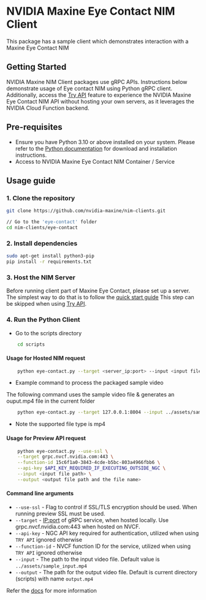 
# NVIDIA Maxine Eye Contact NIM Client

This package has a sample client which demonstrates interaction with a Maxine Eye Contact NIM

## Getting Started

NVIDIA Maxine NIM Client packages use gRPC APIs. Instructions below demonstrate usage of Eye contact NIM using Python gRPC client.
Additionally, access the [Try API](https://build.nvidia.com/nvidia/eyecontact/api) feature to experience the NVIDIA Maxine Eye Contact NIM API without hosting your own servers, as it leverages the NVIDIA Cloud Function backend.

## Pre-requisites

- Ensure you have Python 3.10 or above installed on your system.
Please refer to the [Python documentation](https://www.python.org/downloads/) for download and installation instructions.
- Access to NVIDIA Maxine Eye Contact NIM Container / Service

## Usage guide

### 1. Clone the repository

```bash
git clone https://github.com/nvidia-maxine/nim-clients.git

// Go to the 'eye-contact' folder
cd nim-clients/eye-contact
```

### 2. Install dependencies

```bash
sudo apt-get install python3-pip
pip install -r requirements.txt
```

### 3. Host the NIM Server

Before running client part of Maxine Eye Contact, please set up a server.
The simplest way to do that is to follow the [quick start guide](https://docs.nvidia.com/nim/maxine/eye-contact/latest/index.html)
This step can be skipped when using [Try API](https://build.nvidia.com/nvidia/eyecontact/api).

### 4. Run the Python Client

- Go to the scripts directory

```bash
    cd scripts
```

#### Usage for Hosted NIM request

```bash
    python eye-contact.py --target <server_ip:port> --input <input file path> --output <output file path and the file name>
 ```

- Example command to process the packaged sample video

The following command uses the sample video file & generates an ouput.mp4 file in the current folder

```bash
    python eye-contact.py --target 127.0.0.1:8004 --input ../assets/sample_input.mp4 --output output.mp4
 ```

- Note the supported file type is mp4

#### Usage for Preview API request

```bash
    python eye-contact.py --use-ssl \
    --target grpc.nvcf.nvidia.com:443 \
    --function-id 15c6f1a0-3843-4cde-b5bc-803a4966fbb6 \
    --api-key $API_KEY_REQUIRED_IF_EXECUTING_OUTSIDE_NGC \
    --input <input file path> \
    --output <output file path and the file name>
```

#### Command line arguments

- `--use-ssl`       - Flag to control if SSL/TLS encryption should be used. When running preview SSL must be used.
- `--target`        - <IP:port> of gRPC service, when hosted locally. Use grpc.nvcf.nvidia.com:443 when hosted on NVCF.
- `--api-key`       - NGC API key required for authentication, utilized when using `TRY API` ignored otherwise
- `--function-id`   - NVCF function ID for the service, utilized when using `TRY API` ignored otherwise
- `--input`         - The path to the input video file. Default value is `../assets/sample_input.mp4`
- `--output`        - The path for the output video file. Default is current directory (scripts) with name `output.mp4`


Refer the [docs](https://docs.nvidia.com/nim/maxine/eye-contact/latest/index.html) for more information
